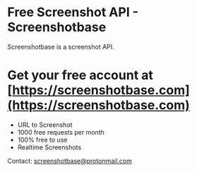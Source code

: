 # Free Screenshot API - Screenshotbase
Screenshotbase is a screenshot API.

# Get your free account at [https://screenshotbase.com](https://screenshotbase.com)

- URL to Screenshot
- 1000 free requests per month
- 100% free to use
- Realtime Screenshots

Contact: screenshotbase@protonmail.com
